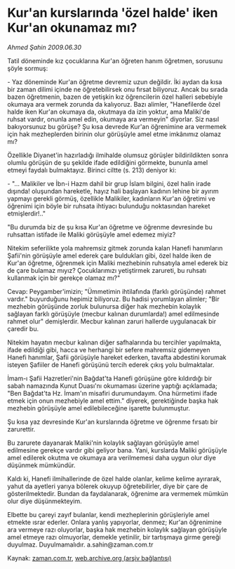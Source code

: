 # Kur'an kurslarında 'özel halde' iken Kur'an okunamaz mı?

*Ahmed Şahin 2009.06.30*

<tr><td class="metin" colspan="2" style="padding-top: 20px; padding-left: 5px; padding-right: 10px;">Tatil döneminde kız çocuklarına Kur'an öğreten hanım öğretmen, sorusunu şöyle sormuş:</td></tr><tr><td class="metin" colspan="2" style="padding-top: 20px; padding-left: 5px; padding-right: 10px;"><p>- Yaz döneminde Kur'an öğretme devremiz uzun değildir. İki aydan da kısa bir zaman dilimi içinde ne öğretebilirsek onu fırsat biliyoruz. Ancak bu sırada bazen öğretmenin, bazen de yetişkin kız öğrencilerin özel halleri sebebiyle okumaya ara vermek zorunda da kalıyoruz. Bazı alimler, "Hanefilerde özel halde iken Kur'an okumaya da, okutmaya da izin yoktur, ama Maliki'de ruhsat vardır, onunla amel edin, okumaya ara vermeyin" diyorlar. Siz nasıl bakıyorsunuz bu görüşe? Şu kısa devrede Kur'an öğrenimine ara vermemek için hak mezheplerden birinin olur görüşüyle amel etme imkânımız olamaz mı? 
<p>Özellikle Diyanet'in hazırladığı ilmihalde olumsuz görüşler bildirildikten sonra olumlu görüşün de şu şekilde ifade edildiğini görmekte, bununla amel etmeyi faydalı bulmaktayız. Birinci ciltte (s. 213) deniyor ki:
<p>- "... Malikiler ve İbn-i Hazm dahil bir grup İslam bilgini, özel halin irade dışında! oluşundan hareketle, hayız hali başlayan kadının lehine bir ayırım yapmayı gerekli görmüş, özellikle Malikiler, kadınların Kur'an öğretimi ve öğrenimi için böyle bir ruhsata ihtiyacı bulunduğu noktasından hareket etmişlerdir!.."
<p>"Bu durumda biz de şu kısa Kur'an öğretme ve öğrenme devresinde bu ruhsattan istifade ile Maliki görüşüyle amel edemez miyiz?
<p>Nitekim seferilikte yola mahremsiz gitmek zorunda kalan Hanefi hanımların Şafii'nin görüşüyle amel ederek çare buldukları gibi, özel halde iken de Kur'an öğretme, öğrenmek için Maliki mezhebinin ruhsatıyla amel ederek biz de çare bulamaz mıyız? Çocuklarımızı yetiştirmek zarureti, bu ruhsatı kullanmak için bir gerekçe olamaz mı?"
<p>Cevap: Peygamber'imizin; "Ümmetimin ihtilafında (farklı görüşünde) rahmet vardır." buyurduğunu hepimiz biliyoruz. Bu hadisi yorumlayan alimler; "Bir mezhebin görüşünde zorluk bulunursa diğer hak mezhebin kolaylık sağlayan farklı görüşüyle (mecbur kalınan durumlarda!) amel edilmesinde rahmet olur" demişlerdir. Mecbur kalınan zaruri hallerde uygulanacak bir çaredir bu. 
<p>Nitekim hayatın mecbur kalınan diğer safhalarında bu tercihler yapılmakta, ifade edildiği gibi, hacca ve herhangi bir sefere mahremsiz gidemeyen Hanefi hanımlar, Şafii görüşüyle hareket ederken, tavafta abdestini korumak isteyen Şafiiler de Hanefi görüşünü tercih ederek çıkış yolu bulmaktalar.
<p>İmam-ı Şafii Hazretleri'nin Bağdat'ta Hanefi görüşüne göre kıldırdığı bir sabah namazında Kunut Duası'nı okumaması üzerine yaptığı açıklamada; "Ben Bağdat'ta Hz. İmam'ın misafiri durumundayım. Ona hürmetimi ifade etmek için onun mezhebiyle amel ettim." diyerek, gerektiğinde başka hak mezhebin görüşüyle amel edilebileceğine işarette bulunmuştur.
<p>Şu kısa yaz devresinde Kur'an kurslarında öğretme ve öğrenme fırsatı bir zarurettir.
<p>Bu zarurete dayanarak Maliki'nin kolaylık sağlayan görüşüyle amel edilmesine gerekçe vardır gibi geliyor bana. Yani, kurslarda Maliki görüşüyle amel edilerek okutma ve okumaya ara verilmemesi daha uygun olur diye düşünmek mümkündür.
<p>Kaldı ki, Hanefi ilmihallerinde de özel halde olanlar, kelime kelime ayırarak, yahut da ayetleri yarıya bölerek okuyup öğretebilirler, diye bir çare de gösterilmektedir. Bundan da faydalanarak, öğrenime ara vermemek mümkün olur diye düşünmekteyim.
<p>Elbette bu çareyi zayıf bulanlar, kendi mezheplerinin görüşleriyle amel etmekte ısrar ederler. Onlara yanlış yapıyorlar, denmez; Kur'an öğrenimine ara vermeye razı oluyorlar, başka hak mezhebin kolaylık sağlayan görüşüyle amel etmeye razı olmuyorlar, demekle yetinilir, bir tartışmaya girme gereği duyulmaz. Duyulmamalıdır. a.sahin@zaman.com.tr<br/></p></p></p></p></p></p></p></p></p></p></p></p></td></tr>

Kaynak: [zaman.com.tr](http://zaman.com.tr/yazar.do?yazino=864242), [web.archive.org (arşiv bağlantısı)](http://web.archive.org/web/20090701003014/http://zaman.com.tr:80/yazar.do?yazino=864242)
